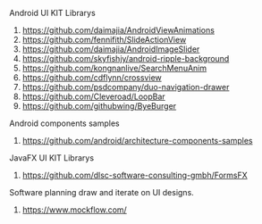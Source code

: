 Android UI KIT Librarys
1. https://github.com/daimajia/AndroidViewAnimations
2. https://github.com/fennifith/SlideActionView
3. https://github.com/daimajia/AndroidImageSlider
4. https://github.com/skyfishjy/android-ripple-background
5. https://github.com/kongnanlive/SearchMenuAnim
6. https://github.com/cdflynn/crossview
7. https://github.com/psdcompany/duo-navigation-drawer
8. https://github.com/Cleveroad/LoopBar
9. https://github.com/githubwing/ByeBurger

Android components samples
1. https://github.com/android/architecture-components-samples

JavaFX UI KIT Librarys
1. https://github.com/dlsc-software-consulting-gmbh/FormsFX


Software planning draw and iterate on UI designs.
1. https://www.mockflow.com/
